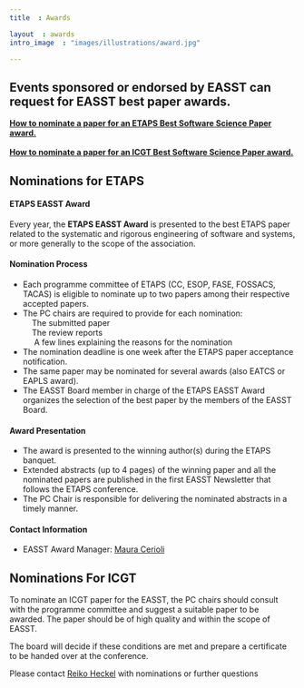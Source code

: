 ```yaml
---
title  : Awards

layout  : awards
intro_image  : "images/illustrations/award.jpg"

---
```

## Events sponsored or endorsed by EASST can request for EASST best paper awards.

<a href="#bottom" >
    <b>How to nominate a paper for an ETAPS Best Software Science Paper award.</b>
  </a>
  <br>
  <br>
<a href="#bottom1" >
    <b>How to nominate a paper for an ICGT Best Software Science Paper award.</b>
  </a>

<div id="bottom"></div>

## Nominations for ETAPS



#### ETAPS EASST Award

Every year, the **ETAPS EASST Award** is presented to the best ETAPS paper related to the systematic and rigorous engineering of software and systems, or more generally to the scope of the association.

#### Nomination Process

- Each programme committee of ETAPS (CC, ESOP, FASE, FOSSACS, TACAS) is eligible to nominate up to two papers among their respective accepted papers.
- The PC chairs are required to provide for each nomination:<br>
  &nbsp;&nbsp;&nbsp;&nbsp;The submitted paper<br>
  &nbsp;&nbsp;&nbsp;&nbsp;The review reports<br>
  &nbsp;&nbsp;&nbsp;&nbsp; A few lines explaining the reasons for the nomination<br>
- The nomination deadline is one week after the ETAPS paper acceptance notification.
- The same paper may be nominated for several awards (also EATCS or EAPLS award).
- The EASST Board member in charge of the ETAPS EASST Award organizes the selection of the best paper by the members of the EASST Board.

#### Award Presentation

- The award is presented to the winning author(s) during the ETAPS banquet.
- Extended abstracts (up to 4 pages) of the winning paper and all the nominated papers are published in the first EASST Newsletter that follows the ETAPS conference.
- The PC Chair is responsible for delivering the nominated abstracts in a timely manner.

#### Contact Information

- EASST Award Manager: [Maura Cerioli](mailto:maura.cerioli@unige.it)




<div id="bottom1"></div>

## Nominations For ICGT


To nominate an ICGT paper for the EASST, the PC chairs should consult with the programme committee and suggest a suitable paper to be awarded. The paper should be of high quality and within the scope of EASST.

 

The board will decide if these conditions are met and prepare a certificate to be handed over at the conference.

 

Please contact [Reiko Heckel](mailto:rh122@leicester.ac.uk)
 with nominations or further questions

